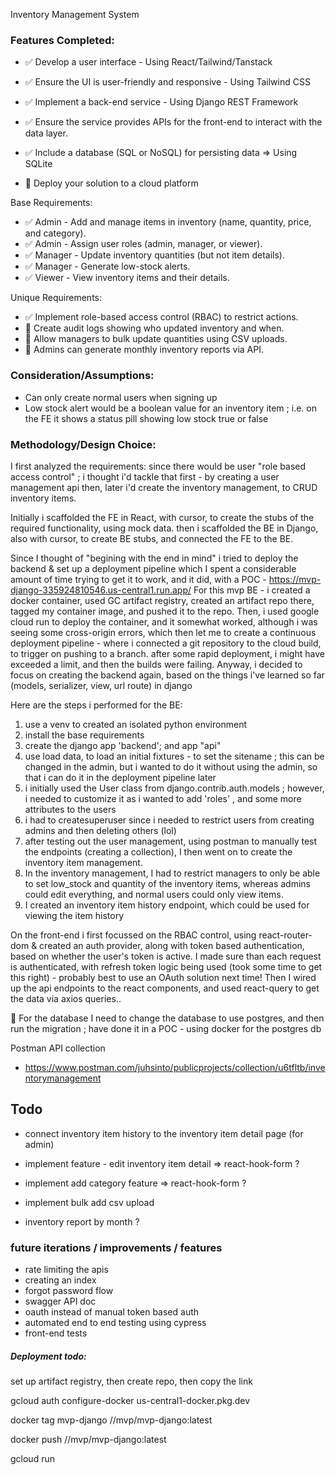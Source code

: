 Inventory Management System

### Features Completed:

- ✅ Develop a user interface - Using React/Tailwind/Tanstack
- ✅ Ensure the UI is user-friendly and responsive - Using Tailwind CSS
- ✅ Implement a back-end service - Using Django REST Framework
- ✅ Ensure the service provides APIs for the front-end to interact with the data layer.

- ✅ Include a database (SQL or NoSQL) for persisting data => Using SQLite
- 📝 Deploy your solution to a cloud platform

Base Requirements:

- ✅ Admin - Add and manage items in inventory (name, quantity, price, and category).
- ✅ Admin - Assign user roles (admin, manager, or viewer).
- ✅ Manager - Update inventory quantities (but not item details).
- ✅ Manager - Generate low-stock alerts.
- ✅ Viewer - View inventory items and their details.

Unique Requirements:

- ✅ Implement role-based access control (RBAC) to restrict actions.
- 📝 Create audit logs showing who updated inventory and when.
- 📝 Allow managers to bulk update quantities using CSV uploads.
- 📝 Admins can generate monthly inventory reports via API.

### Consideration/Assumptions:

- Can only create normal users when signing up
- Low stock alert would be a boolean value for an inventory item ; i.e. on the FE it shows a status pill showing low stock true or false

### Methodology/Design Choice:

I first analyzed the requirements:
since there would be user "role based access control" ; i thought i'd tackle that first - by creating a user management api
then, later i'd create the inventory management, to CRUD inventory items.

Initially i scaffolded the FE in React, with cursor, to create the stubs of the required functionality, using mock data.
then i scaffolded the BE in Django, also with cursor, to create BE stubs, and connected the FE to the BE.

Since I thought of "begining with the end in mind" i tried to deploy the backend & set up a deployment pipeline
which I spent a considerable amount of time trying to get it to work, and it did, with a POC - https://mvp-django-335924810546.us-central1.run.app/
For this mvp BE - i created a docker container, used GC artifact registry, created an artifact repo there, tagged my container image, and pushed it to the repo.
Then, i used google cloud run to deploy the container, and it somewhat worked, although i was seeing some cross-origin errors, which then let me to create a continuous deployment pipeline - where i connected a git repository to the cloud build, to trigger on pushing to a branch. after some rapid deployment, i might have exceeded a limit, and then the builds were failing.
Anyway, i decided to focus on creating the backend again, based on the things i've learned so far (models, serializer, view, url route) in django

Here are the steps i performed for the BE:

1.  use a venv to created an isolated python environment
2.  install the base requirements
3.  create the django app 'backend'; and app "api"
4.  use load data, to load an initial fixtures - to set the sitename ; this can be changed in the admin, but i wanted to do it without using the admin, so that i can do it in the deployment pipeline later
5.  i initially used the User class from django.contrib.auth.models ; however, i needed to customize it as i wanted to add 'roles' , and some more attributes to the users
6.  i had to createsuperuser since i needed to restrict users from creating admins and then deleting others (lol)
7.  after testing out the user management, using postman to manually test the endpoints (creating a collection), I then went on to create the inventory item management.
8.  In the inventory management, I had to restrict managers to only be able to set low_stock and quantity of the inventory items, whereas admins could edit everything, and normal users could only view items.
9.  I created an inventory item history endpoint, which could be used for viewing the item history

On the front-end i first focussed on the RBAC control, using react-router-dom & created an auth provider,
along with token based authentication, based on whether the user's token is active.
I made sure than each request is authenticated, with refresh token logic being used (took some time to get this right) - probably best to use an OAuth solution next time!
Then I wired up the api endpoints to the react components, and used react-query to get the data via axios queries..

📝 For the database
I need to change the database to use postgres, and then run the migration ; have done it in a POC - using docker for the postgres db

Postman API collection

- https://www.postman.com/juhsinto/publicprojects/collection/u6tfltb/inventorymanagement

## Todo

- connect inventory item history to the inventory item detail page (for admin)
- implement feature - edit inventory item detail => react-hook-form ?
- implement add category feature => react-hook-form ?

- implement bulk add csv upload
- inventory report by month ?

### future iterations / improvements / features

- rate limiting the apis
- creating an index
- forgot password flow
- swagger API doc
- oauth instead of manual token based auth
- automated end to end testing using cypress
- front-end tests

##### Deployment todo:

set up artifact registry, then create repo, then copy the link

gcloud auth configure-docker us-central1-docker.pkg.dev

docker tag mvp-django <region>/<project>/mvp/mvp-django:latest

docker push <region>/<project>/mvp/mvp-django:latest

gcloud run
